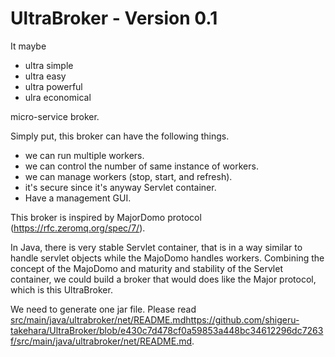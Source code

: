 # UltraBroker - Version 0.1
It maybe
 - ultra simple
 - ultra easy
 - ultra powerful
 - ulra economical
   
  micro-service broker.

Simply put, this broker can have the following things.
- we can run multiple workers.
- we can control the number of same instance of workers.
- we can manage workers (stop, start, and refresh).
- it's secure since it's anyway Servlet container.
- Have a management GUI.

This broker is inspired by MajorDomo protocol (https://rfc.zeromq.org/spec/7/). 

In Java, there is very stable Servlet container, that is in a way similar to handle servlet objects while the MajoDomo handles workers. Combining the concept of the MajoDomo and maturity and stability of the Servlet container, we could build a broker that would does like the Major protocol, which is this UltraBroker.

We need to generate one jar file. Please read[ src/main/java/ultrabroker/net/README.md](https://github.com/shigeru-takehara/UltraBroker/blob/e430c7d478cf0a59853a448bc34612296dc7263f/src/main/java/ultrabroker/net/README.md)https://github.com/shigeru-takehara/UltraBroker/blob/e430c7d478cf0a59853a448bc34612296dc7263f/src/main/java/ultrabroker/net/README.md.
